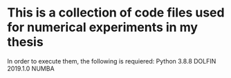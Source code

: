 # This is a collection of code files used for numerical experiments in my thesis
In order to execute them, the following is requiered:
Python 3.8.8
DOLFIN 2019.1.0
NUMBA 
